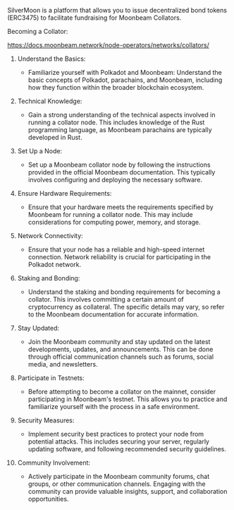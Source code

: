 SilverMoon is a platform that allows you to issue decentralized bond tokens (ERC3475) to facilitate fundraising for Moonbeam Collators. 

Becoming a Collator: 

https://docs.moonbeam.network/node-operators/networks/collators/

1. Understand the Basics:
   - Familiarize yourself with Polkadot and Moonbeam: Understand the basic concepts of Polkadot, parachains, and Moonbeam, including how they function within the broader blockchain ecosystem.

2. Technical Knowledge:
   - Gain a strong understanding of the technical aspects involved in running a collator node. This includes knowledge of the Rust programming language, as Moonbeam parachains are typically developed in Rust.

3. Set Up a Node:
   - Set up a Moonbeam collator node by following the instructions provided in the official Moonbeam documentation. This typically involves configuring and deploying the necessary software.

4. Ensure Hardware Requirements:
   - Ensure that your hardware meets the requirements specified by Moonbeam for running a collator node. This may include considerations for computing power, memory, and storage.

5. Network Connectivity:
   - Ensure that your node has a reliable and high-speed internet connection. Network reliability is crucial for participating in the Polkadot network.

6. Staking and Bonding:
   - Understand the staking and bonding requirements for becoming a collator. This involves committing a certain amount of cryptocurrency as collateral. The specific details may vary, so refer to the Moonbeam documentation for accurate information.

7. Stay Updated:
   - Join the Moonbeam community and stay updated on the latest developments, updates, and announcements. This can be done through official communication channels such as forums, social media, and newsletters.

8. Participate in Testnets:
   - Before attempting to become a collator on the mainnet, consider participating in Moonbeam's testnet. This allows you to practice and familiarize yourself with the process in a safe environment.

9. Security Measures:
   - Implement security best practices to protect your node from potential attacks. This includes securing your server, regularly updating software, and following recommended security guidelines.

10. Community Involvement:
    - Actively participate in the Moonbeam community forums, chat groups, or other communication channels. Engaging with the community can provide valuable insights, support, and collaboration opportunities.



